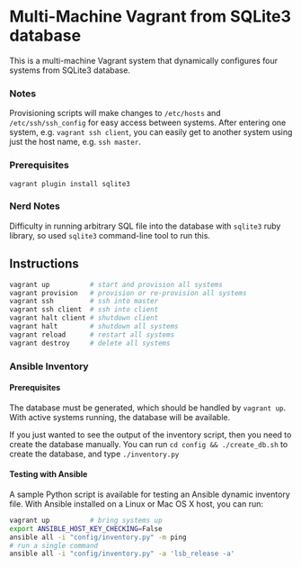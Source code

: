 # **Multi-Machine Vagrant from SQLite3 database**

This is a multi-machine Vagrant system that dynamically configures four systems from SQLite3 database.  

### **Notes**

Provisioning scripts will make changes to `/etc/hosts` and `/etc/ssh/ssh_config` for easy access between systems.  After entering one system, e.g. `vagrant ssh client`, you can easily get to another system using just the host name, e.g. `ssh master`.

### **Prerequisites**

```
vagrant plugin install sqlite3
```

### **Nerd Notes**

Difficulty in running arbitrary SQL file into the database with `sqlite3` ruby library, so used `sqlite3` command-line tool to run this.

## **Instructions**

```bash
vagrant up          # start and provision all systems
vagrant provision   # provision or re-provision all systems
vagrant ssh         # ssh into master
vagrant ssh client  # ssh into client
vagrant halt client # shutdown client
vagrant halt        # shutdown all systems
vagrant reload      # restart all systems
vagrant destroy     # delete all systems
```

### **Ansible Inventory**

#### **Prerequisites**

The database must be generated, which should be handled by `vagrant up`.  With active systems running, the database will be available.  

If you just wanted to see the output of the inventory script, then you need to create the database manually.  You can run `cd config && ./create_db.sh` to create the database, and type `./inventory.py`

#### **Testing with Ansible**

A sample Python script is available for testing an Ansible dynamic inventory file.  With Ansible installed on a Linux or Mac OS X host, you can run:

```bash
vagrant up          # bring systems up
export ANSIBLE_HOST_KEY_CHECKING=False
ansible all -i "config/inventory.py" -m ping
# run a single command
ansible all -i "config/inventory.py" -a 'lsb_release -a'
```
